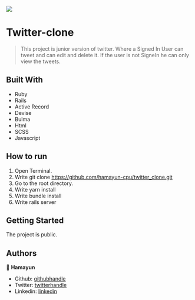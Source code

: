 ![](https://img.shields.io/badge/Microverse-blueviolet)

# Twitter-clone

> This project is junior version of twitter. Where a Signed In User can tweet and can edit and delete it. If the user is not SigneIn he can only view the tweets.

## Built With

- Ruby
- Rails
- Active Record
- Devise
- Bulma
- Html
- SCSS
- Javascript

## How to run

1. Open Terminal.
2. Write git clone https://github.com/hamayun-cpu/twitter_clone.git
3. Go to the root directory.
4. Write yarn install
5. Write bundle install
6. Write rails server

## Getting Started

The project is public.

## Authors

👤 **Hamayun**

- Github: [githubhandle](https://github.com/hamayun-cpu)
- Twitter: [twitterhandle](https://twitter.com/hamayun_waheed?s=09&fbclid=IwAR0rfO9cMDDeCX8LfXf4cCNQDrL4LpJ02Q2csWhcT-VtMQ0Cy9EgTB4Wq8E)
- Linkedin: [linkedin](https://www.linkedin.com/in/hamayun-waheed/)
